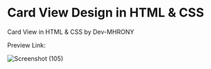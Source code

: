 # Card View Design in HTML & CSS
Card View in HTML &amp; CSS by Dev-MHRONY

Preview Link: 

![Screenshot (105)](https://user-images.githubusercontent.com/78216965/180717456-a6b251cb-9693-408c-ac27-ce49ba9e903c.png)
